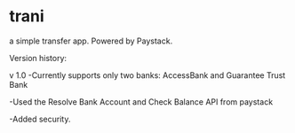 # trani
a simple transfer app. Powered by Paystack.

Version history:

v 1.0
-Currently supports only two banks:
AccessBank and Guarantee Trust Bank

-Used the Resolve Bank Account and Check Balance API from paystack

-Added security.
